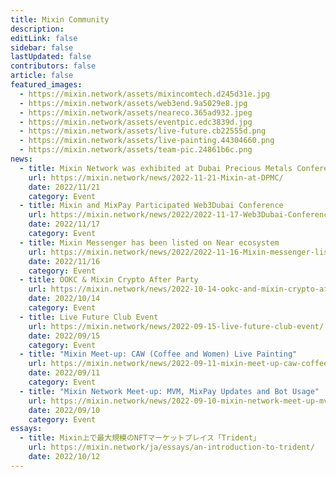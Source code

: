 ```yaml
---
title: Mixin Community
description: 
editLink: false
sidebar: false
lastUpdated: false
contributors: false
article: false
featured_images:
  - https://mixin.network/assets/mixincomtech.d245d31e.jpg
  - https://mixin.network/assets/web3end.9a5029e8.jpg
  - https://mixin.network/assets/neareco.365ad932.jpeg
  - https://mixin.network/assets/eventpic.edc3839d.jpg
  - https://mixin.network/assets/live-future.cb22555d.png
  - https://mixin.network/assets/live-painting.44304660.png
  - https://mixin.network/assets/team-pic.24861b6c.png
news:
  - title: Mixin Network was exhibited at Dubai Precious Metals Conference
    url: https://mixin.network/news/2022-11-21-Mixin-at-DPMC/
    date: 2022/11/21
    category: Event
  - title: Mixin and MixPay Participated Web3Dubai Conference
    url: https://mixin.network/news/2022/2022-11-17-Web3Dubai-Conference/
    date: 2022/11/17
    category: Event
  - title: Mixin Messenger has been listed on Near ecosystem
    url: https://mixin.network/news/2022/2022-11-16-Mixin-messenger-listed-on-Near/
    date: 2022/11/16
    category: Event
  - title: OOKC & Mixin Crypto After Party
    url: https://mixin.network/news/2022-10-14-ookc-and-mixin-crypto-after-party/
    date: 2022/10/14
    category: Event
  - title: Live Future Club Event
    url: https://mixin.network/news/2022-09-15-live-future-club-event/
    date: 2022/09/15
    category: Event
  - title: "Mixin Meet-up: CAW (Coffee and Women) Live Painting"
    url: https://mixin.network/news/2022-09-11-mixin-meet-up-caw-coffee-and-women-live-painting/
    date: 2022/09/11
    category: Event
  - title: "Mixin Network Meet-up: MVM, MixPay Updates and Bot Usage"
    url: https://mixin.network/news/2022-09-10-mixin-network-meet-up-mvm-mixpay-updates-and-bot-usage/
    date: 2022/09/10
    category: Event
essays:
  - title: Mixin上で最大規模のNFTマーケットプレイス「Trident」
    url: https://mixin.network/ja/essays/an-introduction-to-trident/
    date: 2022/10/12 
---
```


<community-slogan prefix="Get involved." suffix="Stay in touch."/>

<community-gallery />

<community-news title="News & Events" items-tag="news"/>

<community-news title="Contributor Essays" items-tag="essays"/>

